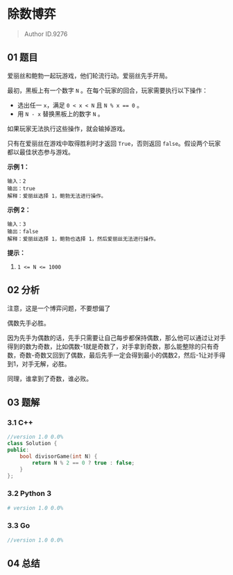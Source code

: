 # 除数博弈
> Author ID.9276

## 01 题目

爱丽丝和鲍勃一起玩游戏，他们轮流行动。爱丽丝先手开局。

最初，黑板上有一个数字 `N` 。在每个玩家的回合，玩家需要执行以下操作：

- 选出任一 `x`，满足 `0 < x < N` 且 `N % x == 0` 。
- 用 `N - x` 替换黑板上的数字 `N` 。

如果玩家无法执行这些操作，就会输掉游戏。

只有在爱丽丝在游戏中取得胜利时才返回 `True`，否则返回 `false`。假设两个玩家都以最佳状态参与游戏。

 



**示例 1：**

```
输入：2
输出：true
解释：爱丽丝选择 1，鲍勃无法进行操作。
```

**示例 2：**

```
输入：3
输出：false
解释：爱丽丝选择 1，鲍勃也选择 1，然后爱丽丝无法进行操作。
```

 

**提示：**

1. `1 <= N <= 1000`

## 02 分析

注意，这是一个博弈问题，不要想偏了

偶数先手必胜。

因为先手为偶数的话，先手只需要让自己每步都保持偶数，那么他可以通过让对手得到的数为奇数，比如偶数-1就是奇数了，对手拿到奇数，那么能整除的只有奇数，奇数-奇数又回到了偶数，最后先手一定会得到最小的偶数2，然后-1让对手得到1，对手无解，必胜。

同理，谁拿到了奇数，谁必败。

## 03 题解

### 3.1 C++

```c++
//version 1.0 0.0%
class Solution {
public:
    bool divisorGame(int N) {
        return N % 2 == 0 ? true : false;
    }
};
```

### 3.2 Python 3

```python
# version 1.0 0.0%

```

### 3.3 Go

```Go
//version 1.0 0.0%

```



## 04 总结

